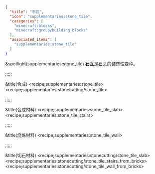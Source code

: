 ```json
{
  "title": "石瓦",
  "icon": "supplementaries:stone_tile",
  "categories": [
    "minecraft:blocks",
    "minecraft:group/building_blocks"
  ],
  "associated_items": [
    "supplementaries:stone_tile"
  ]
}
```

&spotlight(supplementaries:stone_tile)
**石瓦**是[石头](^minecraft:stone)的装饰性变种。

;;;;;

&title(合成)
<recipe;supplementaries:stone_tile>
<recipe;supplementaries:stonecutting/stone_tile>

;;;;;

&title(合成材料)
<recipe;supplementaries:stone_tile_slab>
<recipe;supplementaries:stone_tile_stairs>

;;;;;

&title(烧炼材料)
<recipe;supplementaries:stone_tile_wall>


;;;;;

&title(切石材料)
<recipe;supplementaries:stonecutting/stone_tile_slab>
<recipe;supplementaries:stonecutting/stone_tile_stairs_from_bricks>
<recipe;supplementaries:stonecutting/stone_tile_wall_from_bricks>
